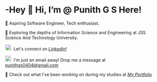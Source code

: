<h1>-Hey 👋 Hi, I’m @ Punith G S Here!</h1>

🚀 Aspiring Software Engineer, Tech enthusiast.

🌱 Exploring the depths of Information Science and Engineering at JSS Science And Technology University.

<img src="https://skillicons.dev/icons?i=linkedin" width="20px"> &nbsp;Let's connect on *[LinkedIn!](https://www.linkedin.com/in/punith-gs-662483292/)*

<img src="https://skillicons.dev/icons?i=gmail" width="20px">&nbsp; I'm just an email away! Drop me a message at punithgs0404@gmail.com

🌟 Check out what I've been working on during my studies at *[My Portfolio](https://www.linkedin.com/in/punith-gs-662483292/)*



<!---
punithgs/punithgs is a ✨ special ✨ repository because its `README.md` (this file) appears on your GitHub profile.
You can click the Preview link to take a look at your changes.
--->

